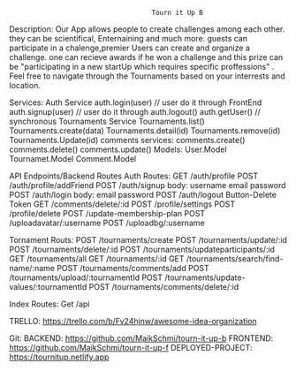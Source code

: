                                         Tourn it Up B
                        
Description: 
Our App allows people to create challenges among each other. they can be scientifical, Enternaining and much more.
guests can participate in a chalenge,premier Users can create and organize a challenge. one can recieve awards if he won a challenge and this prize can be  "participating in a new startUp which requires specific proffessions" .
Feel free to navigate through the Tournaments based on your interrests and location.

Services:
Auth Service
        auth.login(user)  // user do it through FrontEnd
        auth.signup(user)   // user do it through
        auth.logout()
        auth.getUser() // synchronous
Tournaments Service
        Tournaments.list()
        Tournaments.create(data)
        Tournaments.detail(id)
        Tournaments.remove(id)
        Tournaments.Update(id)
comments services:
         comments.create()
         comments.delete()
         comments.update()
Models:
    User.Model
    Tournamet.Model
    Comment.Model

API Endpoints/Backend Routes
Auth Routes:
GET  /auth/profile
POST /auth/profile/addFriend
POST /auth/signup
        body:
            username
            email
            password
POST /auth/login
        body:
            email
            password
POST /auth/logout
        Button-Delete Token
GET  /comments/delete/:id
POST /profile/settings
POST /profile/delete
POST /update-membership-plan
POST /uploadavatar/:username
POST /uploadbg/:username

Tornament Routs:
POST /tournaments/create
POST /tournaments/update/:id
POST /tournaments/delete/:id
POST /tournaments/updateparticipants/:id
GET  /tournaments/all
GET  /tournaments/:id
GET  /tournaments/search/find-name/:name
POST /tournaments/comments/add
POST /tournaments/upload/:tournamentId
POST /tournaments/update-values/:tournamentId
POST /tournaments/comments/delete/:id

Index Routes:
Get  /api

TRELLO:
https://trello.com/b/Fv24hjnw/awesome-idea-organization

Git:
BACKEND: https://github.com/MaikSchmi/tourn-it-up-b
FRONTEND: https://github.com/MaikSchmi/tourn-it-up-f
DEPLOYED-PROJECT: https://tournitup.netlify.app
